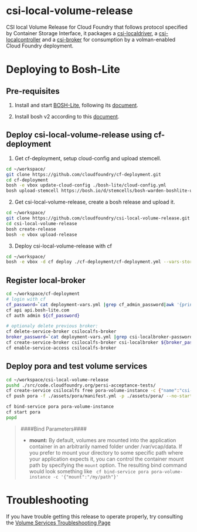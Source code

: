 # csi-local-volume-release
CSI local Volume Release for Cloud Foundry that follows protocol specified by Container Storage Interface, it packages a [csi-localdriver](https://github.com/jeffpak/local-node-plugin/tree/bd75d5f64c8ab6cd351d190451ecd2685df71ba), a [csi-localcontroller](https://github.com/jeffpak/local-controller-plugin/tree/f4d1f789816da1690f440b23444653b3ee9d3702) and a [csi-broker](https://github.com/cloudfoundry/csibroker) for consumption by a volman-enabled Cloud Foundry deployment.

# Deploying to Bosh-Lite

## Pre-requisites

1. Install and start [BOSH-Lite](https://github.com/cloudfoundry/bosh-lite), following its [document](https://bosh.io/docs/bosh-lite).

2. Install bosh v2 according to this [document](https://bosh.io/docs/cli-v2.html).

## Deploy csi-local-volume-release using cf-deployment

1. Get cf-deployment, setup cloud-config and upload stemcell.

```bash
cd ~/workspace/
git clone https://github.com/cloudfoundry/cf-deployment.git
cd cf-deployment
bosh -e vbox update-cloud-config ./bosh-lite/cloud-config.yml
bosh upload-stemcell https://bosh.io/d/stemcells/bosh-warden-boshlite-ubuntu-trusty-go_agent
```

2. Get csi-local-volume-release, create a bosh release and upload it.

```bash
cd ~/workspace/
git clone https://github.com/cloudfoundry/csi-local-volume-release.git
cd csi-local-volume-release
bosh create-release
bosh -e vbox upload-release
```

3. Deploy csi-local-volume-release with cf

```bash
cd ~/workspace/
bosh -e vbox -d cf deploy ./cf-deployment/cf-deployment.yml --vars-store ./cf-deployment/deployment-vars.yml -o ./csi-local-volume-release/operations/enable-csi-local-plugin-bosh-lite.yml -v system_domain=bosh-lite.com
```

## Register local-broker

```bash
cd ~/workspace/cf-deployment
# login with cf
cf_password=`cat deployment-vars.yml |grep cf_admin_password|awk '{print $2}'`
cf api api.bosh-lite.com
cf auth admin ${cf_password}

# optionaly delete previous broker:
cf delete-service-broker csilocalfs-broker
broker_password=`cat deployment-vars.yml |grep csi-localbroker-password|awk '{print $2}'`
cf create-service-broker csilocalfs-broker csi-localbroker ${broker_password} http://csi-localbroker.bosh-lite.com
cf enable-service-access csilocalfs-broker
```

## Deploy pora and test volume services

```bash
cd ~/workspace/csi-local-volume-release
pushd ./src/code.cloudfoundry.org/persi-acceptance-tests/
cf create-service csilocalfs free pora-volume-instance -c {"name":"csi-local-storage","volume_capabilities":[{"mount":{}}]} 
cf push pora -f ./assets/pora/manifest.yml -p ./assets/pora/ --no-start

cf bind-service pora pora-volume-instance
cf start pora
popd
```

> ####Bind Parameters####
> * **mount:** By default, volumes are mounted into the application container in an arbitrarily named folder under /var/vcap/data.  If you prefer to mount your directory to some specific path where your application expects it, you can control the container mount path by specifying the `mount` option.  The resulting bind command would look something like 
> ``` cf bind-service pora pora-volume-instance -c '{"mount":"/my/path"}'```

# Troubleshooting
If you have trouble getting this release to operate properly, try consulting the [Volume Services Troubleshooting Page](https://github.com/cloudfoundry-incubator/volman/blob/master/TROUBLESHOOTING.md)

